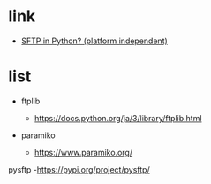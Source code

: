# link
- [SFTP in Python? (platform independent)](https://stackoverflow.com/questions/432385/sftp-in-python-platform-independent)

# list

- ftplib
  - https://docs.python.org/ja/3/library/ftplib.html

- paramiko
  - https://www.paramiko.org/
  
 pysftp 
  -https://pypi.org/project/pysftp/
